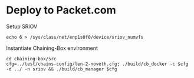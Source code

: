 # Deploy to Packet.com

Setup SRIOV

    echo 6 > /sys/class/net/enp1s0f0/device/sriov_numvfs

Instantiate Chaining-Box environment

    cd chaining-box/src
    cfg=../test/chains-config/len-2-noveth.cfg; ./build/cb_docker -c $cfg -d ../ -n sriov && ./build/cb_manager $cfg


